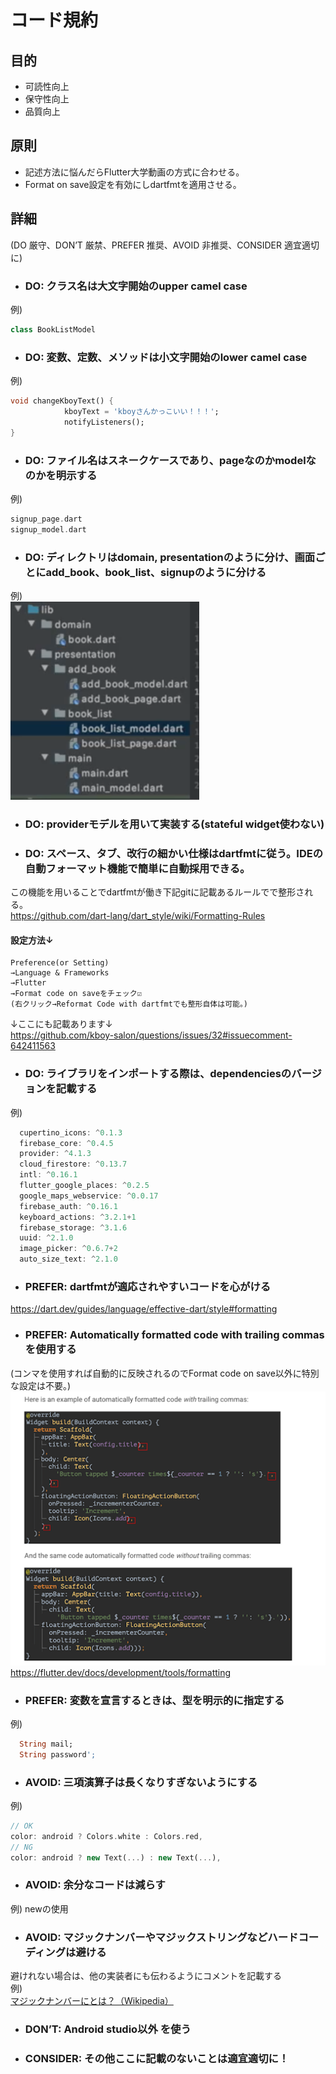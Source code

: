 # コード規約
## 目的
- 可読性向上  
- 保守性向上  
- 品質向上

## 原則

- 記述方法に悩んだらFlutter大学動画の方式に合わせる。
- Format on save設定を有効にしdartfmtを適用させる。


## 詳細  
(DO 厳守、DON’T 厳禁、PREFER 推奨、AVOID 非推奨、CONSIDER 適宜適切に)

- ### DO: クラス名は大文字開始のupper camel case

例)  
```dart:sample.dart
class BookListModel
```  


- ### DO: 変数、定数、メソッドは小文字開始のlower camel case  

例)  
```dart:sample.dart
void changeKboyText() {
    		kboyText = 'kboyさんかっこいい！！！';
    		notifyListeners();
}
```


- ### DO: ファイル名はスネークケースであり、pageなのかmodelなのかを明示する  

例)  
```dart:sample.dart
signup_page.dart  
signup_model.dart
```

- ### DO: ディレクトリはdomain, presentationのように分け、画面ごとにadd_book、book_list、signupのように分ける  

例)  
![alt](https://github.com/RN24Nishioka/pictures-public/blob/master/%E3%82%B9%E3%82%AF%E3%83%AA%E3%83%BC%E3%83%B3%E3%82%B7%E3%83%A7%E3%83%83%E3%83%88%202020-07-07%209.15.55.png?raw=true)


- ### DO: providerモデルを用いて実装する(stateful widget使わない)

- ### DO: スペース、タブ、改行の細かい仕様はdartfmtに従う。IDEの自動フォーマット機能で簡単に自動採用できる。  
この機能を用いることでdartfmtが働き下記gitに記載あるルールでで整形される。  
https://github.com/dart-lang/dart_style/wiki/Formatting-Rules  

#### 設定方法↓  
```
Preference(or Setting)  
→Language & Frameworks  
→Flutter  
→Format code on saveをチェック☑  
(右クリック→Reformat Code with dartfmtでも整形自体は可能。)
```
↓ここにも記載あります↓  
https://github.com/kboy-salon/questions/issues/32#issuecomment-642411563


- ### DO: ライブラリをインポートする際は、dependenciesのバージョンを記載する  
例)   
```dart:sample.dart
  cupertino_icons: ^0.1.3
  firebase_core: ^0.4.5  
  provider: ^4.1.3
  cloud_firestore: ^0.13.7
  intl: ^0.16.1
  flutter_google_places: ^0.2.5
  google_maps_webservice: ^0.0.17
  firebase_auth: ^0.16.1
  keyboard_actions: ^3.2.1+1
  firebase_storage: ^3.1.6
  uuid: ^2.1.0
  image_picker: ^0.6.7+2
  auto_size_text: ^2.1.0
```

- ### PREFER: dartfmtが適応されやすいコードを心がける
https://dart.dev/guides/language/effective-dart/style#formatting

- ### PREFER: Automatically formatted code with trailing commasを使用する  
(コンマを使用すれば自動的に反映されるのでFormat code on save以外に特別な設定は不要。)  
![alt](https://github.com/RN24Nishioka/pictures-public/blob/master/unnamed.png?raw=true)
https://flutter.dev/docs/development/tools/formatting


- ### PREFER: 変数を宣言するときは、型を明示的に指定する  
例)  
```dart:sample.dart
  String mail;
  String password';
 ```

- ### AVOID: 三項演算子は長くなりすぎないようにする  
例)  
```dart:sample.dart
// OK
color: android ? Colors.white : Colors.red,
// NG
color: android ? new Text(...) : new Text(...),
```

- ### AVOID: 余分なコードは減らす  
例) newの使用  


- ### AVOID: マジックナンバーやマジックストリングなどハードコーディングは避ける  
避けれない場合は、他の実装者にも伝わるようにコメントを記載する  
例)  
[マジックナンバーにとは？（Wikipedia）](https://ja.wikipedia.org/wiki/%E3%83%9E%E3%82%B8%E3%83%83%E3%82%AF%E3%83%8A%E3%83%B3%E3%83%90%E3%83%BC_(%E3%83%97%E3%83%AD%E3%82%B0%E3%83%A9%E3%83%A0))

- ### DON’T: Android studio以外 を使う

- ### CONSIDER: その他ここに記載のないことは適宜適切に！
